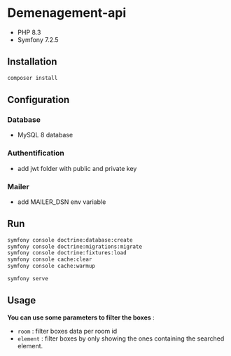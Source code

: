 # Demenagement-api

- PHP 8.3
- Symfony 7.2.5

## Installation

```bash
composer install
```

## Configuration

### Database

- MySQL 8 database

### Authentification

- add jwt folder with public and private key

### Mailer

- add MAILER_DSN env variable

## Run

```bash
symfony console doctrine:database:create
symfony console doctrine:migrations:migrate
symfony console doctrine:fixtures:load
symfony console cache:clear
symfony console cache:warmup
```

```bash
symfony serve
```

## Usage

**You can use some parameters to filter the boxes** :
- `room` : filter boxes data per room id 
- `element` : filter boxes by only showing the ones containing the searched element.